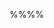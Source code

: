 <include src="prereq.md"/><tip-box>
  <include src="outcomes.md" />
</tip-box>

%%**<include src="../path.md" inline />**%%

<include src="text.md#title" />

<div id="main">

<include src="text.md#body" />
<include src="text.md#extras" />

</div>

